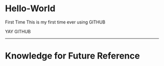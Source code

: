 # Hello-World
First Time
This is my first time ever using GITHUB
 <head> YAY GITHUB </head>
<hr>
<h1> Knowledge for Future Reference </h1>
